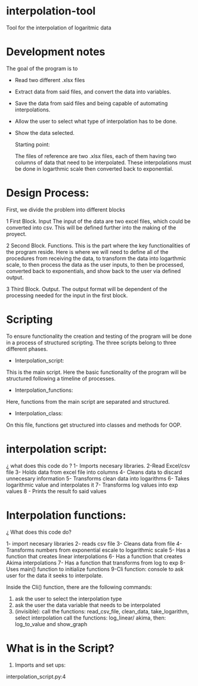 # interpolation-tool
Tool for the interpolation of logaritmic data

# Development notes 

The goal of the program is to 

- Read two different .xlsx files
- Extract data from said files, and convert the data into variables.
- Save the data from said files and being capable of automating interpolations.
- Allow the user to select what type of interpolation has to be done. 
- Show the data selected.

  Starting point:

  The files of reference are two .xlsx files, each of them having two columns of data that need to be interpolated. These interpolations must be done in logarthmic scale then converted back to exponential.  

# Design Process:
First, we divide the problem into different blocks

1 First Block. Input
The input of the data are two excel files, which could be converted into csv. This will be defined further into the making of the proyect. 

2 Second Block. Functions. 
This is the part where the key functionalities of the program reside. 
Here is where we will need to define all of the procedures from receiving the data, to transform the data into logarthmic scale, to then process the data as the user inputs, to then be processed, converted back to exponentials, and show back to the user via defined output. 

3 Third Block. Output. 
The output format will be dependent of the processing needed for the input in the first block. 

# Scripting 

To ensure functionality the creation and testing of the program will be done in a process of structured scripting. The three scripts belong to three different phases. 

- Interpolation_script:

This is the main script. Here the basic functionality of the program will be structured following a timeline of processes. 

- Interpolation_functions:

Here, functions from the main script are separated and structured. 

- Interpolation_class:

On this file, functions get structured into classes and methods for OOP.
  

# interpolation script: 
¿ what does this code do ? 
1- Imports necesary libraries.
2-Read Excel/csv file
3- Holds data from excel file into columns 
4- Cleans data to discard unnecesary information
5- Transforms clean data into logarithms 
6- Takes logarithmic value and interpolates it 
7- Transforms log values into exp values 
8 - Prints the result fo said values 

# Interpolation functions: 
¿ What does this code do?

1- import necesary libraries
2- reads csv file
3- Cleans data from file
4- Transforms numbers from exponential escale to logarithmic scale
5- Has a function that creates linear interpolations 
6- Has a function that creates Akima interpolations
7- Has a function that transforms from log to exp 
8- Uses main() function to initialize functions
9-Cli function: console to ask user for the data it seeks to interpolate.

Inside the Cli() function, there are the following commands: 
1. ask the user to select the interpolation type 
2. ask the user the data variable that needs to be interpolated
3. (invisible):
   call the functions: read_csv_file, clean_data, take_logarithm, select interpolation
   call the functions: log_linear/ akima,
   then: log_to_value and show_graph 

# What is in the Script? 

1. Imports and set ups:

interpolation_script.py:4

